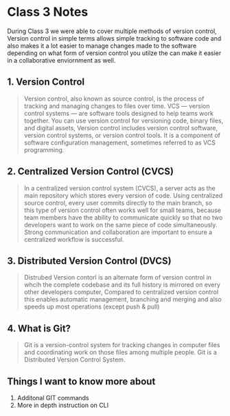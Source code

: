 # Class 3 Notes

During Class 3 we were able to cover multiple methods of version control, Version control in simple terms allows simple tracking to software code and also makes it a lot easier to manage changes made to the software depending on what form of version control you utilze the can make it easier in a collaborative enviornment as well.

## **1. Version Control**

> Version control, also known as source control, is the process of  tracking and managing changes to files over time. VCS — version control systems — are software tools designed to help teams work together. You can use version control for versioning code, binary files, and digital assets, Version control includes version control software, version control systems, or version control tools. It is a component of software configuration management, sometimes referred to as VCS programming.

## **2. Centralized Version Control (CVCS)**

> In a centralized version control system (CVCS), a server acts as the main repository which stores every version of code. Using centralized source control, every user commits directly to the main branch, so this type of version control often works well for small teams, because team members have the ability to communicate quickly so that no two developers want to work on the same piece of code simultaneously. Strong communication and collaboration are important to ensure a centralized workflow is successful.

## **3. Distributed Version Control (DVCS)**

> Distrubed Version contorl is an alternate form of version control in whcih the complete codebase and its full history is mirrored on every other developers computer, Compared to centralized version control this enables automatic management, branching and merging and also speeds up most operations (except push & pull)

## **4. What is Git?**

> Git is a version-control system for tracking changes in computer files and coordinating work on those files among multiple people. Git is a Distributed Version Control System.

## Things I want to know more about

1. Additonal GIT commands
2. More in depth instruction on CLI
